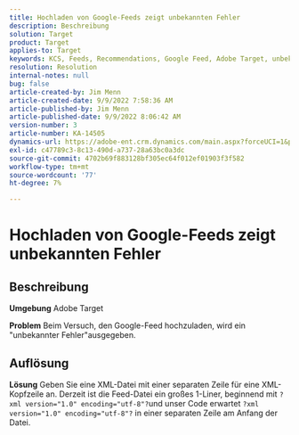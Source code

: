 ```yaml
---
title: Hochladen von Google-Feeds zeigt unbekannten Fehler
description: Beschreibung
solution: Target
product: Target
applies-to: Target
keywords: KCS, Feeds, Recommendations, Google Feed, Adobe Target, unbekannter Fehler
resolution: Resolution
internal-notes: null
bug: false
article-created-by: Jim Menn
article-created-date: 9/9/2022 7:58:36 AM
article-published-by: Jim Menn
article-published-date: 9/9/2022 8:06:42 AM
version-number: 3
article-number: KA-14505
dynamics-url: https://adobe-ent.crm.dynamics.com/main.aspx?forceUCI=1&pagetype=entityrecord&etn=knowledgearticle&id=c9c8642f-1530-ed11-9db1-0022480866ad
exl-id: c47789c3-8c13-490d-a737-28a63bc0a3dc
source-git-commit: 4702b69f883128bf305ec64f012ef01903f3f582
workflow-type: tm+mt
source-wordcount: '77'
ht-degree: 7%

---
```


# Hochladen von Google-Feeds zeigt unbekannten Fehler

## Beschreibung


<b>Umgebung</b>
Adobe Target

<b>Problem</b>
Beim Versuch, den Google-Feed hochzuladen, wird ein &quot;unbekannter Fehler&quot;ausgegeben.


## Auflösung


<b>Lösung</b>
Geben Sie eine XML-Datei mit einer separaten Zeile für eine XML-Kopfzeile an.
Derzeit ist die Feed-Datei ein großes 1-Liner, beginnend mit `?xml version="1.0" encoding="utf-8"?`und unser Code erwartet `?xml version="1.0" encoding="utf-8"?` in einer separaten Zeile am Anfang der Datei.
